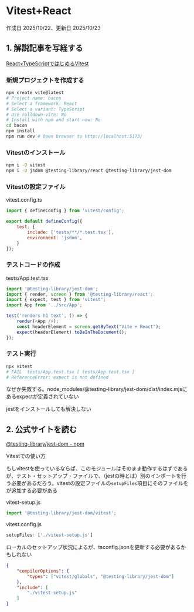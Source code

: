 # Vitest+React

作成日 2025/10/22、更新日 2025/10/23

## 1. 解説記事を写経する

[React×TypeScriptではじめるVitest](https://zenn.dev/yskn_sid25/articles/b79d97a8f921d6)

### 新規プロジェクトを作成する

```bash
npm create vite@latest
# Project name: bacon
# Select a framework: React
# Select a variant: TypeScript
# Use rolldown-vite: No
# Install with npm and start now: No
cd bacon
npm install
npm run dev # Open browser to http://localhost:5173/
```

### Vitestのインストール

```bash
npm i -D vitest
npm i -D jsdom @testing-library/react @testing-library/jest-dom
```

### Vitestの設定ファイル

vitest.config.ts

```javascript
import { defineConfig } from 'vitest/config';

export default defineConfig({
    test: {
        include: ['tests/**/*.test.tsx'],
        environment: 'jsdom',
    }
});
```

### テストコードの作成

tests/App.test.tsx

```javascript
import '@testing-library/jest-dom';
import { render, screen } from '@testing-library/react';
import { expect, test } from 'vitest';
import App from '../src/App';

test('renders h1 text', () => {
    render(<App />);
    const headerElement = screen.getByText("Vite + React");
    expect(headerElement).toBeInTheDocument();
});
```

### テスト実行

```bash
npx vitest
# FAIL  tests/App.test.tsx [ tests/App.test.tsx ]
# ReferenceError: expect is not defined
```

なぜか失敗する。node_modules/@testing-library/jest-dom/dist/index.mjsにあるexpectが定義されていない

jestをインストールしても解決しない

## 2. 公式サイトを読む

[@testing-library/jest-dom - npm](https://www.npmjs.com/package/@testing-library/jest-dom)

Vitestでの使い方

もしvitestを使っているならば、このモジュールはそのまま動作するはずであるが、テスト・セットアップ・ファイルで、（jestの時とは）別のインポートを行う必要があるだろう。vitestの設定ファイルの`setupFiles`項目にそのファイルをが追加する必要がある

vitest-setup.js

```javascript
import '@testing-library/jest-dom/vitest';
```

vitest.config.js

```javascript
setupFiles: ['./vitest-setup.js']
```

ローカルのセットアップ状況によるが、tsconfig.jsonを更新する必要があるかもしれない

```json
{
    "compilerOptions": {
        "types": ["vitest/globals", "@testing-library/jest-dom"]
    },
    "include": [
        "./vitest-setup.js"
    ]
}
```
